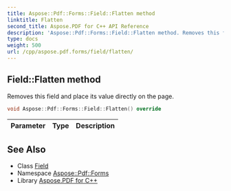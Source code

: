 ```yaml
---
title: Aspose::Pdf::Forms::Field::Flatten method
linktitle: Flatten
second_title: Aspose.PDF for C++ API Reference
description: 'Aspose::Pdf::Forms::Field::Flatten method. Removes this field and place its value directly on the page in C++.'
type: docs
weight: 500
url: /cpp/aspose.pdf.forms/field/flatten/
---
```

## Field::Flatten method


Removes this field and place its value directly on the page.

```cpp
void Aspose::Pdf::Forms::Field::Flatten() override
```


| Parameter | Type | Description |
| --- | --- | --- |

## See Also

* Class [Field](../)
* Namespace [Aspose::Pdf::Forms](../../)
* Library [Aspose.PDF for C++](../../../)
